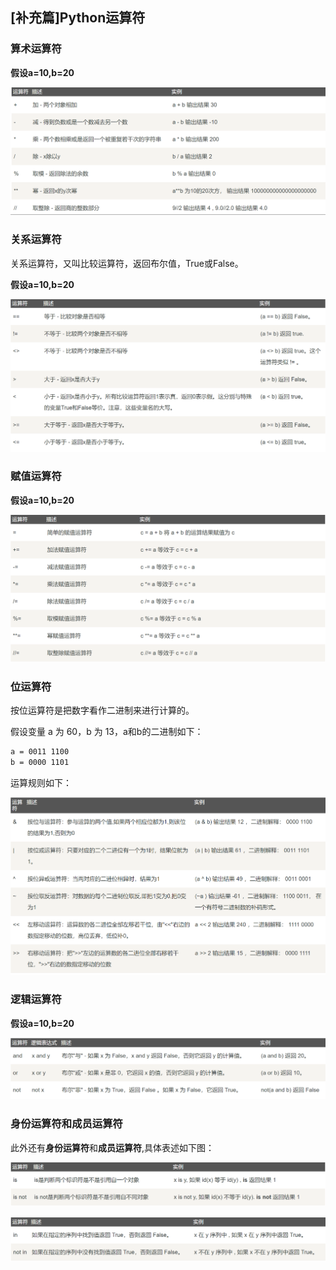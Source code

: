 ## [补充篇]Python运算符

### 算术运算符

**假设a=10,b=20**

![](./assets/Python算术运算符.png)

### 关系运算符

关系运算符，又叫比较运算符，返回布尔值，True或False。

**假设a=10,b=20**

![](./assets/Python关系运算符.png)

### 赋值运算符

**假设a=10,b=20**

![](./assets/Python赋值运算符.png)

### 位运算符

按位运算符是把数字看作二进制来进行计算的。

假设变量 a 为 60，b 为 13，a和b的二进制如下：

```bash
a = 0011 1100
b = 0000 1101
```

运算规则如下：

![](./assets/Python位运算符.png)

### 逻辑运算符

**假设a=10,b=20**

![](./assets/Python逻辑运算符.png)

### 身份运算符和成员运算符

此外还有**身份运算符**和**成员运算符**,具体表述如下图：

![](./assets/Python身份运算符.png)

![](./assets/Python成员运算符.png)